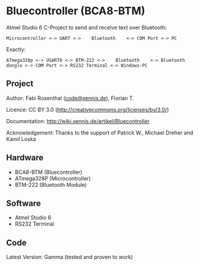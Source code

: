 # Bluecontroller (BCA8-BTM)

Atmel Studio 6 C-Project to send and receive text over Bluetooth:

	Microcontroller <-> UART <->    Bluetooth    <-> COM Port <-> PC

Exactly:

	ATmega328p <-> USART0 <-> BTM-222 <->    Bluetooth    <-> Bluetooth dongle <-> COM Port <-> RS232 Terminal <-> Windows-PC
	
## Project

Author: Fabi Rosenthal (code@xennis.de), Florian T.

Licence: CC BY 3.0 (http://creativecommons.org/licenses/by/3.0/)

Documentation: http://wiki.xennis.de/artikel/Bluecontroller

Acknowledgement: Thanks to the support of Patrick W., Michael Dreher and Kamil Loska

## Hardware

* BCA8-BTM (Bluecontroller)
* ATmega328P (Microcontroller)
* BTM-222 (Bluetooth Module)

## Software

* Atmel Studio 6
* RS232 Terminal

## Code

Latest Version: Gamma (tested and proven to work)